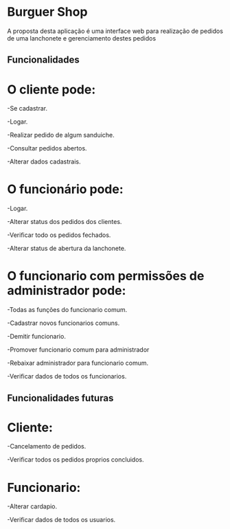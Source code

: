 # **Burguer Shop**
A proposta desta aplicação é uma interface web para realização de pedidos de uma lanchonete e gerenciamento destes pedidos

## Funcionalidades
# O cliente pode:

-Se cadastrar.

-Logar.

-Realizar pedido de algum sanduiche.

-Consultar pedidos abertos.

-Alterar dados cadastrais.


# O funcionário pode:
-Logar.

-Alterar status dos pedidos dos clientes.

-Verificar todo os pedidos fechados.

-Alterar status de abertura da lanchonete.


# O funcionario com permissões de administrador pode:
-Todas as funções do funcionario comum.

-Cadastrar novos funcionarios comuns.

-Demitir funcionario.

-Promover funcionario comum para administrador

-Rebaixar administrador para funcionario comum.

-Verificar dados de todos os funcionarios.


## Funcionalidades futuras

# Cliente:

-Cancelamento de pedidos.

-Verificar todos os pedidos proprios concluidos.

# Funcionario:

-Alterar cardapio.

-Verificar dados de todos os usuarios.

